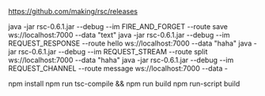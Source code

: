 https://github.com/making/rsc/releases

java -jar rsc-0.6.1.jar --debug --im FIRE_AND_FORGET --route save ws://localhost:7000  --data "text"
java -jar rsc-0.6.1.jar --debug --im REQUEST_RESPONSE --route hello ws://localhost:7000 --data "haha"
java -jar rsc-0.6.1.jar --debug --im REQUEST_STREAM --route split ws://localhost:7000 --data "haha"
java -jar rsc-0.6.1.jar --debug --im REQUEST_CHANNEL --route message ws://localhost:7000 --data -
 
 
 
 npm install
 npm run tsc-compile && npm run build
 npm run-script build